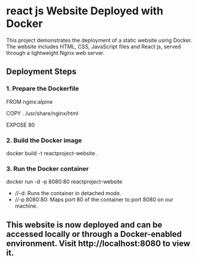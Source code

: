 # react js Website Deployed with Docker
This project demonstrates the deployment of a static website using Docker. The website includes HTML, CSS, JavaScript files and React js, served through a lightweight Nginx web server.

## Deployment Steps

### 1. Prepare the Dockerfile

FROM nginx:alpine    

COPY . /usr/share/nginx/html    

EXPOSE 80

### 2. Build the Docker image

docker build -t reactproject-website .    

### 3. Run the Docker container

docker run -d -p 8080:80 reactproject-website

* //-d: Runs the container in detached mode.
* //-p 8080:80: Maps port 80 of the container to port 8080 on our machine.


## This website is now deployed and can be accessed locally or through a Docker-enabled environment. Visit http://localhost:8080 to view it.

